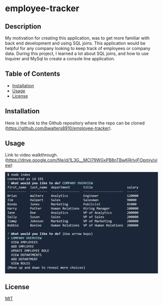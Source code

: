 # employee-tracker

## Description

My motivation for creating this application, was to get more familiar with back end development and using SQL joins. This application would be helpful for any company looking to keep track of employees or company data. During this project, I learned a lot about SQL joins, and how to use Inquirer and MySql to create a console line application.

## Table of Contents

- [Installation](#installation)
- [Usage](#usage)
- [License](#license)

## Installation

Here is the link to the Github repository where the repo can be cloned (https://github.com/bwalters8910/employee-tracker).

## Usage

Link to video walkthrough. (https://drive.google.com/file/d/1L3G__MCI79WGxPB8nTBwKRrIvjFOpmiy/view)

![screenshot](./assets/images/screenshot.PNG)

## License

[MIT](https://choosealicense.com/licenses/mit/)
